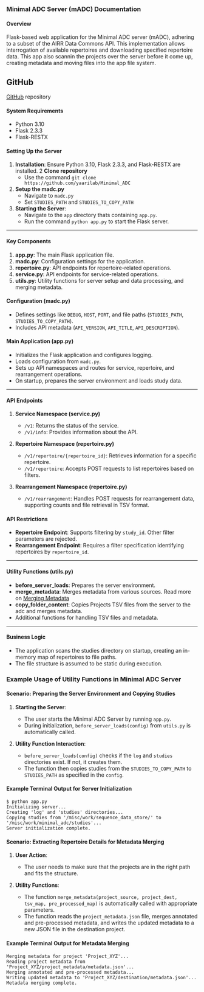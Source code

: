 ### Minimal ADC Server (mADC) Documentation

#### Overview
Flask-based web application for the Minimal ADC server (mADC), adhering to a subset of the AIRR Data Commons API. This implementation allows interrogation of available repertoires and downloading specified repertoire data.
This app also scannin the projects over the server before it come up, creating metadata and moving files into the app file system.

## GitHub
  [GitHub](https://github.com/yaarilab/Minimal_ADC) repository

#### System Requirements
- Python 3.10
- Flask 2.3.3
- Flask-RESTX

#### Setting Up the Server
1. **Installation**: Ensure Python 3.10, Flask 2.3.3, and Flask-RESTX are installed.
2  **Clone repository**
   - Use the command `git clone https://github.com/yaarilab/Minimal_ADC`
3. **Setup the madc.py**
   - Navigate to `madc.py`
   - Set `STUDIES_PATH` and `STUDIES_TO_COPY_PATH`
4. **Starting the Server**:
   - Navigate to the `app` directory thats containing `app.py`.
   - Run the command `python app.py` to start the Flask server.

---

#### Key Components
1. **app.py**: The main Flask application file.
2. **madc.py**: Configuration settings for the application.
3. **repertoire.py**: API endpoints for repertoire-related operations.
4. **service.py**: API endpoints for service-related operations.
5. **utils.py**: Utility functions for server setup and data processing, and merging metadata.



#### Configuration (madc.py)
- Defines settings like `DEBUG`, `HOST`, `PORT`, and file paths (`STUDIES_PATH`, `STUDIES_TO_COPY_PATH`).
- Includes API metadata (`API_VERSION`, `API_TITLE`, `API_DESCRIPTION`).

#### Main Application (app.py)
- Initializes the Flask application and configures logging.
- Loads configuration from `madc.py`.
- Sets up API namespaces and routes for service, repertoire, and rearrangement operations.
- On startup, prepares the server environment and loads study data.

---

#### API Endpoints
1. **Service Namespace (service.py)**
   - `/v1`: Returns the status of the service.
   - `/v1/info`: Provides information about the API.

2. **Repertoire Namespace (repertoire.py)**
   - `/v1/repertoire/{repertoire_id}`: Retrieves information for a specific repertoire.
   - `/v1/repertoire`: Accepts POST requests to list repertoires based on filters.

3. **Rearrangement Namespace (repertoire.py)**
   - `/v1/rearrangement`: Handles POST requests for rearrangement data, supporting counts and file retrieval in TSV format.

#### API Restrictions
- **Repertoire Endpoint**: Supports filtering by `study_id`. Other filter parameters are rejected.
- **Rearrangement Endpoint**: Requires a filter specification identifying repertoires by `repertoire_id`.

---


#### Utility Functions (utils.py)

*   **before\_server\_loads**: Prepares the server environment.
*   **merge\_metadata**: Merges metadata from various sources. Read more on [Merging Metadata](./documentation/Merging_Metadata/index.md)
*   **copy\_folder\_content**: Copies Projects TSV files from the server to the adc and merges metadata.
*   Additional functions for handling TSV files and metadata.

---

#### Business Logic
- The application scans the studies directory on startup, creating an in-memory map of repertoires to file paths.
- The file structure is assumed to be static during execution.

### Example Usage of Utility Functions in Minimal ADC Server

#### Scenario: Preparing the Server Environment and Copying Studies

1. **Starting the Server**:
   - The user starts the Minimal ADC Server by running `app.py`.
   - During initialization, `before_server_loads(config)` from `utils.py` is automatically called.

2. **Utility Function Interaction**:
   - `before_server_loads(config)` checks if the `log` and `studies` directories exist. If not, it creates them.
   - The function then copies studies from the `STUDIES_TO_COPY_PATH` to `STUDIES_PATH` as specified in the `config`.

#### Example Terminal Output for Server Initialization
```
$ python app.py
Initializing server...
Creating 'log' and 'studies' directories...
Copying studies from '/misc/work/sequence_data_store/' to '/misc/work/minimal_adc/studies'...
Server initialization complete.
```

#### Scenario: Extracting Repertoire Details for Metadata Merging

1. **User Action**:
   - The user needs to make sure that the projects are in the right path and fits the structure.

2. **Utility Functions**:
   - The function `merge_metadata(project_source, project_dest, tsv_map, pre_processed_map)` is automatically called with appropriate parameters.
   - The function reads the `project_metadata.json` file, merges annotated and pre-processed metadata, and writes the updated metadata to a new JSON file in the destination project.

#### Example Terminal Output for Metadata Merging
```
Merging metadata for project 'Project_XYZ'...
Reading project metadata from 'Project_XYZ/project_metadata/metadata.json'...
Merging annotated and pre-processed metadata...
Writing updated metadata to 'Project_XYZ/destination/metadata.json'...
Metadata merging complete.
```
